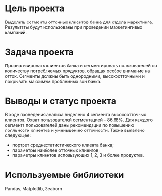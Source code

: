 # Цель проекта
Выделить сегменты отточных клиентов банка для отдела маркетинга. Результаты будут использованы при проведении маркетингивых кампаний.
# Задача проекта
Проанализировать клиентов банка и сегментировать пользователей по количеству потребляемых продуктов, обращая особое внимание на отток. Сегменты должны быть однородными, высокоотточными и покрывать максимум проблемных зон банка.
# Выводы и статус проекта
В ходе проведения анализа выделено 4 сегмента высокоотточных клиентов. Охват пользователей сегментацией - 86.68%. Для каждого сегмента пользователей даны рекомендации по повышению лояльности клиентов и уменьшению отточности.
Также выявлено следующее:
- портрет среднестатистического клиента банка;
- параметры наиболее отточных клиентов;
- параметры клиентов использующих 1, 2, 3 и более продуктов.
# Используемые библиотеки
Pandas, Matplotlib, Seaborn
